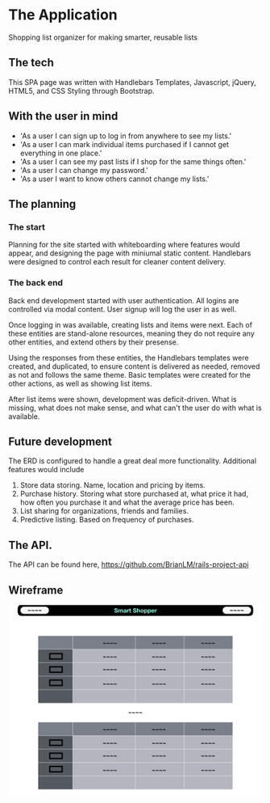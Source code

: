 # The Application

Shopping list organizer for making smarter, reusable lists

## The tech

This SPA page was written with Handlebars Templates, Javascript, jQuery, HTML5, and CSS Styling through Bootstrap.

## With the user in mind
- 'As a user I can sign up to log in from anywhere to see my lists.'
- 'As a user I can mark individual items purchased if I cannot get everything in one place.'
- 'As a user I can see my past lists if I shop for the same things often.'
- 'As a user I can change my password.'
- 'As a user I want to know others cannot change my lists.'

## The planning
### The start
Planning for the site started with whiteboarding where features would appear, and designing the page with miniumal static content. Handlebars were designed to control each result for cleaner content delivery.
### The back end
Back end development started with user authentication. All logins are controlled via modal content. User signup will log the user in as well.

Once logging in was available, creating lists and items were next. Each of these entities are stand-alone resources, meaning they do not require any other entities, and extend others by their presense.

Using the responses from these entities, the Handlebars templates were created, and duplicated, to ensure content is delivered as needed, removed as not and follows the same theme. Basic templates were created for the other actions, as well as showing list items.

After list items were shown, development was deficit-driven. What is missing, what does not make sense, and what can't the user do with what is available.

## Future development
The ERD is configured to handle a great deal more functionality. Additional features would include
1. Store data storing. Name, location and pricing by items.
2. Purchase history. Storing what store purchased at, what price it had, how often you purchase it and what the average price has been.
3. List sharing for organizations, friends and families.
4. Predictive listing. Based on frequency of purchases.

## The API.
The API can be found here, https://github.com/BrianLM/rails-project-api

## Wireframe
![Wireframe](https://github.com/BrianLM/smart-shop/blob/master/wireframe.png)
